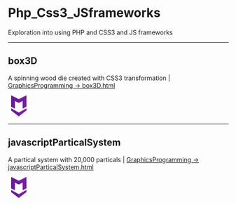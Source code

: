 # Php_Css3_JSframeworks
Exploration into using PHP and CSS3 and JS frameworks

----
## box3D
A spinning wood die created with CSS3 transformation | 
[GraphicsProgramming -> box3D.html](https://github.com/PhillipMarsley/Php_Css3_JSframeworks/blob/master/GraphicsProgramming/box3D.html "box3D.html")

![alt text](https://github.com/adam-p/markdown-here/raw/master/src/common/images/icon48.png "Logo Title Text 1")

----
## javascriptParticalSystem
A partical system with 20,000 particals | 
[GraphicsProgramming -> javascriptParticalSystem.html](https://github.com/PhillipMarsley/Php_Css3_JSframeworks/blob/master/GraphicsProgramming/javascriptParticalSystem.html "javascriptParticalSystem.html")

![alt text](https://github.com/adam-p/markdown-here/raw/master/src/common/images/icon48.png "Logo Title Text 1")
